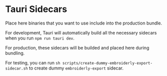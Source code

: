 # Tauri Sidecars

Place here binaries that you want to use include into the production bundle.

For development, Tauri will automatically build all the necessary sidecars when you run `npm run tauri dev`.

For production, these sidecars will be builded and placed here during bundling.

For testing, you can run `sh scripts/create-dummy-embroiderly-export-sidecar.sh` to create dummy `embroiderly-export` sidecar.
